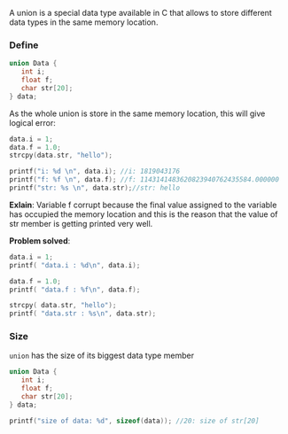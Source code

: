A union is a special data type available in C that allows to store different data types in the same memory location.

### Define

```c
union Data {
   int i;
   float f;
   char str[20];
} data; 
```

As the whole union is store in the same memory location, this will give logical error:

```cpp
data.i = 1;
data.f = 1.0;
strcpy(data.str, "hello");

printf("i: %d \n", data.i); //i: 1819043176 
printf("f: %f \n", data.f); //f: 1143141483620823940762435584.000000 
printf("str: %s \n", data.str);//str: hello 
```

**Exlain**: Variable f corrupt because the final value assigned to the variable has occupied the memory location and this is the reason that the value of str member is getting printed very well.

**Problem solved**:

```c
data.i = 1;
printf( "data.i : %d\n", data.i);

data.f = 1.0;
printf( "data.f : %f\n", data.f);

strcpy( data.str, "hello");
printf( "data.str : %s\n", data.str);
```

### Size

``union`` has the size of its biggest data type member

```c
union Data {
   int i;
   float f;
   char str[20];
} data; 

printf("size of data: %d", sizeof(data)); //20: size of str[20]
```
